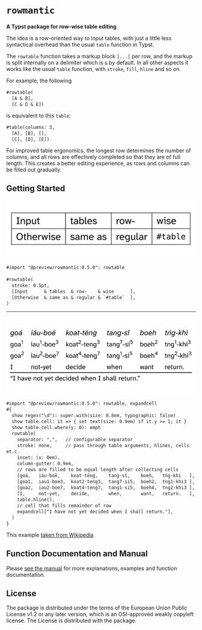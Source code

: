 # `rowmantic`
**A Typst package for row-wise table editing**

The idea is a row-oriented way to input tables, with just a little less syntactical overhead than the usual `table` function in Typst.

The `rowtable` function takes a markup block `[...]` per row, and the markup is split internally on a delimiter which is `&` by default. In all other aspects it works like the usual `table` function, with `stroke`, `fill`, `hline` and so on.

For example, the following

```typ,notest
#rowtable(
  [A & B],
  [C & D & E])
```

is equivalent to this `table`:

```typ,notest
#table(columns: 3,
  [A], [B], [],
  [C], [D], [E])
```

For improved table ergonomics, the longest row determines the number of columns, and all rows are effectively completed so that they are of full length. This creates a better editing experience, as rows and columns can be filled out gradually.

## Getting Started

<p>
  <picture>
    <source media="(prefers-color-scheme: light)" srcset="docs/figures/readmepicture1.svg">
    <source media="(prefers-color-scheme: dark)" srcset="docs/figures/readmepicture1-dark.svg">
    <img alt="rowtable example, basic" src="docs/figures/readmepicture1.svg">
  </picture>
</p>

```typ
#import "@preview/rowmantic:0.5.0": rowtable

#rowtable(
  stroke: 0.5pt,
  [Input      & tables  & row-    & wise      ],
  [Otherwise  & same as & regular & `#table`  ],
)
```

---

<p>
  <picture>
    <source media="(prefers-color-scheme: light)" srcset="docs/figures/readmepicture2.svg">
    <source media="(prefers-color-scheme: dark)" srcset="docs/figures/readmepicture2-dark.svg">
    <img alt="rowtable example, glossing table" src="docs/figures/readmepicture2.svg">
  </picture>
</p>

```typ
#import "@preview/rowmantic:0.5.0": rowtable, expandcell
#{
  show regex("\d"): super.with(size: 0.8em, typographic: false)
  show table.cell: it => { set text(size: 0.9em) if it.y >= 1; it }
  show table.cell.where(y: 0): emph
  rowtable(
    separator: ",",   // configurable separator
    stroke: none,     // pass through table arguments, hlines, cells et.c.
    inset: (x: 0em),
    column-gutter: 0.9em,
    // rows are filled to be equal length after collecting cells
    [goá,   iáu-boē,    koat-tēng,    tang-sî,    boeh,   tńg-khì   ],
    [goa1,  iau1-boe3,  koat2-teng3,  tang7-si5,  boeh2,  tng1-khi3 ],
    [goa2,  iau2-boe7,  koat4-teng7,  tang1-si5,  boeh4,  tng2-khi3 ],
    [I,     not-yet,    decide,       when,       want,   return.   ],
    table.hline(),
    // cell that fills remainder of row
    expandcell["I have not yet decided when I shall return."],
  )
}
```

This example [taken from Wikipedia](https://en.wikipedia.org/wiki/Interlinear_gloss)

<!--
### Installation

TBD
-->

## Function Documentation and Manual

Please <a href="docs/rowmantic-manual.pdf">see the manual</a> for more explanations, examples and function documentation.

## License

The package is distributed under the terms of the European Union Public License v1.2 or any later version, which is an OSI-approved weakly copyleft license. The License is distributed with the package.
